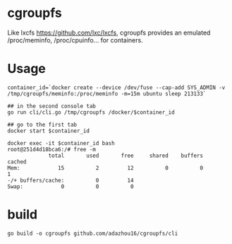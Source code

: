 # cgroupfs

Like lxcfs https://github.com/lxc/lxcfs, cgroupfs provides an emulated /proc/meminfo, /proc/cpuinfo... for containers.

# Usage

    container_id=`docker create --device /dev/fuse --cap-add SYS_ADMIN -v /tmp/cgroupfs/meminfo:/proc/meminfo -m=15m ubuntu sleep 213133`

    ## in the second console tab
    go run cli/cli.go /tmp/cgroupfs /docker/$container_id

    ## go to the first tab
    docker start $container_id

    docker exec -it $container_id bash
    root@251d4d18bca6:/# free -m
                 total       used       free     shared    buffers     cached
    Mem:            15          2         12          0          0          1
    -/+ buffers/cache:          0         14
    Swap:            0          0          0

# build
    go build -o cgroupfs github.com/adazhou16/cgroupfs/cli
